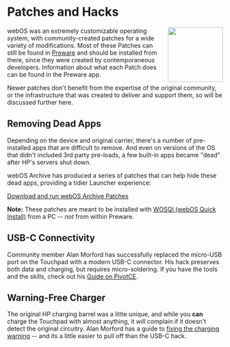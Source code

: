 # Patches and Hacks

<img src="../images/patch.png" align="right" width="128" style="width:128px; padding-left: 8px"> webOS was an extremely customizable operating system, with community-created patches for a wide variety of modifications. Most of these Patches can still be found in [Preware](appstores.md#install-preware) and should be installed from there, since they were created by contemporaneous developers. Information about what each Patch does can be found in the Preware app.

Newer patches don't benefit from the expertise of the original community, or the infrastructure that was created to deliver and support them, so will be discussed further here.

## Removing Dead Apps

Depending on the device and original carrier, there's a number of pre-installed apps that are difficult to remove. And even on versions of the OS that didn't included 3rd party pre-loads, a few built-in apps became "dead" after HP's servers shut down.

webOS Archive has produced a series of patches that can help hide these dead apps, providing a tidier Launcher experience:

<a href="https://stacks.webosarchive.org/patches" target="_blank">Download and run webOS Archive Patches</a>

**Note:** These patches are meant to be installed with [WOSQI (webOS Quick Install)](activate.md#download-wosqi) from a PC -- *not* from within Preware.

## USB-C Connectivity

Community member Alan Morford has successfully replaced the micro-USB port on the Touchpad with a modern USB-C connector. His hack preserves both data and charging, but requires micro-soldering. If you have the tools and the skills, check out his <a href="https://pivotce.com/2024/09/25/guide-converting-the-touchpads-micro-usb-port-to-usb-c/" target="_blank">Guide on PivotCE</a>. 

## Warning-Free Charger

The original HP charging barrel was a little unique, and while you **can** charge the Touchpad with almost anything, it *will* complain if it doesn't detect the original circuitry. Alan Morford has a guide to <a href="https://pivotce.com/2024/12/05/guide-create-an-original-barrel-charging-wire-for-your-hp-touchpad/" target="_blank">fixing the charging warning</a> -- and its a little easier to pull off than the USB-C hack.